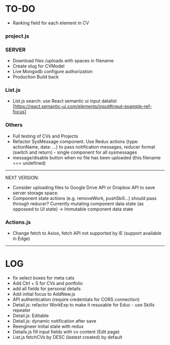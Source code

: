 TO-DO
======

- Ranking field for each element in CV

### project.js

### SERVER

- Download files /uploads with spaces in filename
- Create slug for CVModel
- Live Mongodb configure authorization
- Production Build back

### List.js

- List.js search: use React semantic ui input datalist [https://react.semantic-ui.com/elements/input#input-example-ref-focus]


### Others

- Full testing of CVs and Projects
- Refactor SysMessage component. Use Redux actions {type: actionName, data: ...} to pass notification messages, reducer format (switch and return) - single component for all sysmessages
- message/disable button when no file has been uploaded  (this.filename === undefined)


***
NEXT VERSION:

- Consider uploading files to Google Drive API or Dropbox API to save server storage space.
- Component state actions (e.g. removeWork, pushSkill...) should pass through reducer? Currently mutating component data state (as oppossed to UI state) -> Immutable component data state

### Actions.js

- Change fetch to Axios, fetch API not supported by IE (support available in Edge)

***

LOG
======
- fix select boxes for meta cats
- Add Ctrl + S for CVs and portfolio
- add all fields for personal details
- Add initial focus to AddNew.js 
- API authentication (require credentials for CORS connection)
- Detail.js: refactor WorkExp to make it resusable for Educ - use Skills repeater
- Detail.js: Editable
- Detail.js: dynamic notification after save
- Reengineer Initial state with redux
- Details.js fill input fields with cv content (Edit page)
- List.js fetchCVs by DESC (lastest created) by default